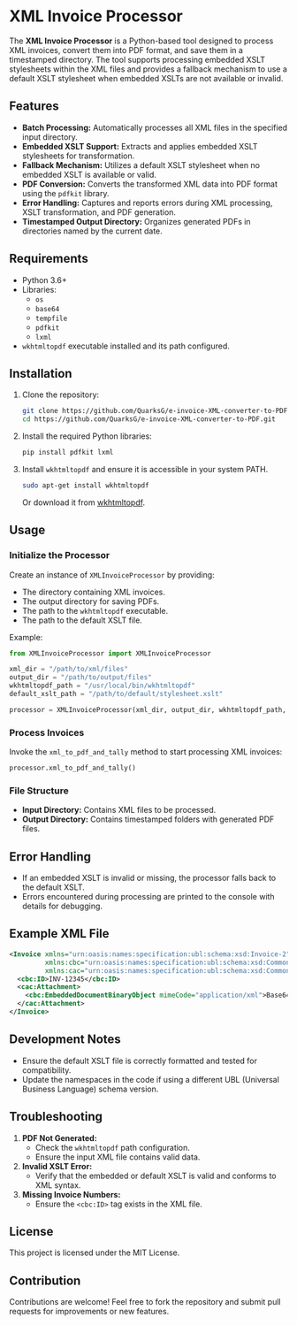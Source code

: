 
# XML Invoice Processor

The **XML Invoice Processor** is a Python-based tool designed to process XML invoices, convert them into PDF format, and save them in a timestamped directory. The tool supports processing embedded XSLT stylesheets within the XML files and provides a fallback mechanism to use a default XSLT stylesheet when embedded XSLTs are not available or invalid.

## Features

- **Batch Processing:** Automatically processes all XML files in the specified input directory.
- **Embedded XSLT Support:** Extracts and applies embedded XSLT stylesheets for transformation.
- **Fallback Mechanism:** Utilizes a default XSLT stylesheet when no embedded XSLT is available or valid.
- **PDF Conversion:** Converts the transformed XML data into PDF format using the `pdfkit` library.
- **Error Handling:** Captures and reports errors during XML processing, XSLT transformation, and PDF generation.
- **Timestamped Output Directory:** Organizes generated PDFs in directories named by the current date.

## Requirements

- Python 3.6+
- Libraries:
  - `os`
  - `base64`
  - `tempfile`
  - `pdfkit`
  - `lxml`
- `wkhtmltopdf` executable installed and its path configured.

## Installation

1. Clone the repository:
   ```bash
   git clone https://github.com/QuarksG/e-invoice-XML-converter-to-PDF.git
   cd https://github.com/QuarksG/e-invoice-XML-converter-to-PDF.git
   ```
2. Install the required Python libraries:
   ```bash
   pip install pdfkit lxml
   ```
3. Install `wkhtmltopdf` and ensure it is accessible in your system PATH.
   ```bash
   sudo apt-get install wkhtmltopdf
   ```
   Or download it from [wkhtmltopdf](https://wkhtmltopdf.org/).

## Usage

### Initialize the Processor

Create an instance of `XMLInvoiceProcessor` by providing:

- The directory containing XML invoices.
- The output directory for saving PDFs.
- The path to the `wkhtmltopdf` executable.
- The path to the default XSLT file.

Example:

```python
from XMLInvoiceProcessor import XMLInvoiceProcessor

xml_dir = "/path/to/xml/files"
output_dir = "/path/to/output/files"
wkhtmltopdf_path = "/usr/local/bin/wkhtmltopdf"
default_xslt_path = "/path/to/default/stylesheet.xslt"

processor = XMLInvoiceProcessor(xml_dir, output_dir, wkhtmltopdf_path, default_xslt_path)
```

### Process Invoices

Invoke the `xml_to_pdf_and_tally` method to start processing XML invoices:

```python
processor.xml_to_pdf_and_tally()
```

### File Structure

- **Input Directory:** Contains XML files to be processed.
- **Output Directory:** Contains timestamped folders with generated PDF files.

## Error Handling

- If an embedded XSLT is invalid or missing, the processor falls back to the default XSLT.
- Errors encountered during processing are printed to the console with details for debugging.

## Example XML File

```xml
<Invoice xmlns="urn:oasis:names:specification:ubl:schema:xsd:Invoice-2"
         xmlns:cbc="urn:oasis:names:specification:ubl:schema:xsd:CommonBasicComponents-2"
         xmlns:cac="urn:oasis:names:specification:ubl:schema:xsd:CommonAggregateComponents-2">
  <cbc:ID>INV-12345</cbc:ID>
  <cac:Attachment>
    <cbc:EmbeddedDocumentBinaryObject mimeCode="application/xml">Base64EncodedXSLT</cbc:EmbeddedDocumentBinaryObject>
  </cac:Attachment>
</Invoice>
```

## Development Notes

- Ensure the default XSLT file is correctly formatted and tested for compatibility.
- Update the namespaces in the code if using a different UBL (Universal Business Language) schema version.

## Troubleshooting

1. **PDF Not Generated:**
   - Check the `wkhtmltopdf` path configuration.
   - Ensure the input XML file contains valid data.
2. **Invalid XSLT Error:**
   - Verify that the embedded or default XSLT is valid and conforms to XML syntax.
3. **Missing Invoice Numbers:**
   - Ensure the `<cbc:ID>` tag exists in the XML file.

## License

This project is licensed under the MIT License.

## Contribution

Contributions are welcome! Feel free to fork the repository and submit pull requests for improvements or new features.



